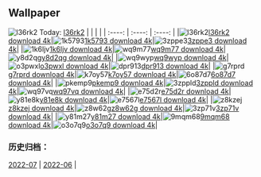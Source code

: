 ## Wallpaper
![l36rk2](https://w.wallhaven.cc/full/l3/wallhaven-l36rk2.jpg) Today: [l36rk2](https://th.wallhaven.cc/small/l3/l36rk2.jpg)
|      |      |      |
| :----: | :----: | :----: |
|![l36rk2](https://th.wallhaven.cc/small/l3/l36rk2.jpg)[l36rk2 download 4k](https://wallhaven.cc/w/l36rk2)|![1k5793](https://th.wallhaven.cc/small/1k/1k5793.jpg)[1k5793 download 4k](https://wallhaven.cc/w/1k5793)|![3zppe3](https://th.wallhaven.cc/small/3z/3zppe3.jpg)[3zppe3 download 4k](https://wallhaven.cc/w/3zppe3)|
|![1k6ljv](https://th.wallhaven.cc/small/1k/1k6ljv.jpg)[1k6ljv download 4k](https://wallhaven.cc/w/1k6ljv)|![wq9m77](https://th.wallhaven.cc/small/wq/wq9m77.jpg)[wq9m77 download 4k](https://wallhaven.cc/w/wq9m77)|![y8d2qg](https://th.wallhaven.cc/small/y8/y8d2qg.jpg)[y8d2qg download 4k](https://wallhaven.cc/w/y8d2qg)|
|![wq9wyp](https://th.wallhaven.cc/small/wq/wq9wyp.jpg)[wq9wyp download 4k](https://wallhaven.cc/w/wq9wyp)|![o3pwxl](https://th.wallhaven.cc/small/o3/o3pwxl.jpg)[o3pwxl download 4k](https://wallhaven.cc/w/o3pwxl)|![dpr913](https://th.wallhaven.cc/small/dp/dpr913.jpg)[dpr913 download 4k](https://wallhaven.cc/w/dpr913)|
|![g7rprd](https://th.wallhaven.cc/small/g7/g7rprd.jpg)[g7rprd download 4k](https://wallhaven.cc/w/g7rprd)|![k7oy57](https://th.wallhaven.cc/small/k7/k7oy57.jpg)[k7oy57 download 4k](https://wallhaven.cc/w/k7oy57)|![6o87d7](https://th.wallhaven.cc/small/6o/6o87d7.jpg)[6o87d7 download 4k](https://wallhaven.cc/w/6o87d7)|
|![pkemp9](https://th.wallhaven.cc/small/pk/pkemp9.jpg)[pkemp9 download 4k](https://wallhaven.cc/w/pkemp9)|![3zppld](https://th.wallhaven.cc/small/3z/3zppld.jpg)[3zppld download 4k](https://wallhaven.cc/w/3zppld)|![wq97vq](https://th.wallhaven.cc/small/wq/wq97vq.jpg)[wq97vq download 4k](https://wallhaven.cc/w/wq97vq)|
|![e75d2r](https://th.wallhaven.cc/small/e7/e75d2r.jpg)[e75d2r download 4k](https://wallhaven.cc/w/e75d2r)|![y81e8k](https://th.wallhaven.cc/small/y8/y81e8k.jpg)[y81e8k download 4k](https://wallhaven.cc/w/y81e8k)|![e7567l](https://th.wallhaven.cc/small/e7/e7567l.jpg)[e7567l download 4k](https://wallhaven.cc/w/e7567l)|
|![z8kzej](https://th.wallhaven.cc/small/z8/z8kzej.jpg)[z8kzej download 4k](https://wallhaven.cc/w/z8kzej)|![z8w62g](https://th.wallhaven.cc/small/z8/z8w62g.jpg)[z8w62g download 4k](https://wallhaven.cc/w/z8w62g)|![3zp71v](https://th.wallhaven.cc/small/3z/3zp71v.jpg)[3zp71v download 4k](https://wallhaven.cc/w/3zp71v)|
|![y81m27](https://th.wallhaven.cc/small/y8/y81m27.jpg)[y81m27 download 4k](https://wallhaven.cc/w/y81m27)|![9mqm68](https://th.wallhaven.cc/small/9m/9mqm68.jpg)[9mqm68 download 4k](https://wallhaven.cc/w/9mqm68)|![o3o7q9](https://th.wallhaven.cc/small/o3/o3o7q9.jpg)[o3o7q9 download 4k](https://wallhaven.cc/w/o3o7q9)|

### 历史归档：
[2022-07](https://github.com/april-projects/april-wallpaper/tree/main/picture/2022-07/) | [2022-06](https://github.com/april-projects/april-wallpaper/tree/main/picture/2022-06/) | 